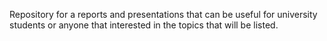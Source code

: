 Repository for a reports and presentations that can be useful for university students or anyone that interested in the topics that will be listed.
